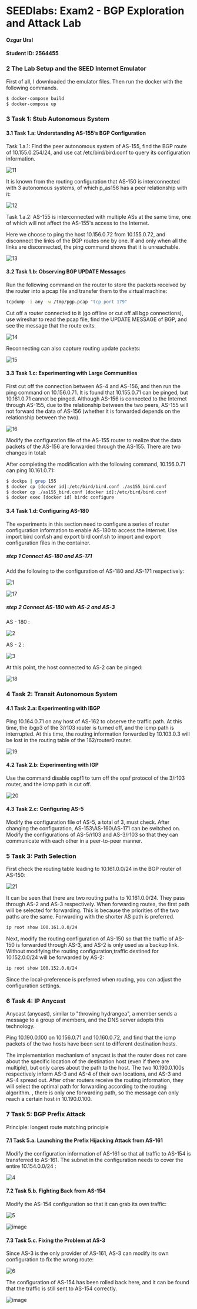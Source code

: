 # SEEDlabs: Exam2 - BGP Exploration and Attack Lab

#### Ozgur Ural
#### Student ID: 2564455

### 2 The Lab Setup and the SEED Internet Emulator

First of all, I downloaded the emulator files. Then run the docker with the following commands.
```sh
$ docker-compose build
$ docker-compose up
```

### 3 Task 1: Stub Autonomous System
#### 3.1 Task 1.a: Understanding AS-155’s BGP Configuration

Task 1.a.1:  Find the peer autonomous system of AS-155, find the BGP route of 10.155.0.254/24, and use cat /etc/bird/bird.conf to query its configuration information.

![11](./exam2/11.png)

It is known from the routing configuration that AS-150 is interconnected with 3 autonomous systems, of which p_as156 has a peer relationship with it:

![12](./exam2/12.png)

Task 1.a.2: AS-155 is interconnected with multiple ASs at the same time, one of which will not affect the AS-155's access to the Internet.

Here we choose to ping the host 10.156.0.72 from 10.155.0.72, and disconnect the links of the BGP routes one by one. If and only when all the links are disconnected, the ping command shows that it is unreachable.

![13](./exam2/13.png)

#### 3.2 Task 1.b: Observing BGP UPDATE Messages

Run the following command on the router to store the packets received by the router into a pcap file and transfer them to the virtual machine:

```sh
tcpdump -i any -w /tmp/pgp.pcap "tcp port 179"
```

Cut off a router connected to it (go offline or cut off all bgp connections), use wireshar to read the pcap file, find the UPDATE MESSAGE of BGP, and see the message that the route exits:

![14](./exam2/14.png)

Reconnecting can also capture routing update packets:

![15](./exam2/15.png)

#### 3.3 Task 1.c: Experimenting with Large Communities

First cut off the connection between AS-4 and AS-156, and then run the ping command on 10.156.0.71. It is found that 10.155.0.71 can be pinged, but 10.161.0.71 cannot be pinged. Although AS-156 is connected to the Internet through AS-155, due to the relationship between the two peers, AS-155 will not forward the data of AS-156 (whether it is forwarded depends on the relationship between the two).

![16](./exam2/16.png)

Modify the configuration file of the AS-155 router to realize that the data packets of the AS-156 are forwarded through the AS-155. There are two changes in total:

After completing the modification with the following command, 10.156.0.71 can ping 10.161.0.71:

```sh
$ dockps | grep 155
$ docker cp [docker id]:/etc/bird/bird.conf ./as155_bird.conf
$ docker cp ./as155_bird.conf [docker id]:/etc/bird/bird.conf
$ docker exec [docker id] birdc configure
```

#### 3.4 Task 1.d: Configuring AS-180

The experiments in this section need to configure a series of router configuration information to enable AS-180 to access the Internet. Use import bird conf.sh and export bird conf.sh to import and export configuration files in the container.

##### step 1 Connect AS-180 and AS-171
Add the following to the configuration of AS-180 and AS-171 respectively:

![1](./exam2/1.png)

![17](./exam2/17.png)

##### step 2 Connect AS-180 with AS-2 and AS-3

AS - 180 :  

![2](./exam2/2.png)

AS - 2 : 

![3](./exam2/3.png)

At this point, the host connected to AS-2 can be pinged:

![18](./exam2/18.png)

### 4 Task 2: Transit Autonomous System
#### 4.1 Task 2.a: Experimenting with IBGP

Ping 10.164.0.71 on any host of AS-162 to observe the traffic path. At this time, the ibgp3 of the 3/r103 router is turned off, and the icmp path is interrupted. At this time, the routing information forwarded by 10.103.0.3 will be lost in the routing table of the 162/router0 router.

![19](./exam2/19.png)

#### 4.2 Task 2.b: Experimenting with IGP

Use the command disable ospf1 to turn off the opsf protocol of the 3/r103 router, and the icmp path is cut off.

![20](./exam2/20.png)

#### 4.3 Task 2.c: Configuring AS-5
Modify the configuration file of AS-5, a total of 3, must check. After changing the configuration, AS-153\AS-160\AS-171 can be switched on.
Modify the configurations of AS-5/r103 and AS-3/r103 so that they can communicate with each other in a peer-to-peer manner.

### 5 Task 3: Path Selection

First check the routing table leading to 10.161.0.0/24 in the BGP router of AS-150:

![21](./exam2/21.png)

It can be seen that there are two routing paths to 10.161.0.0/24. They pass through AS-2 and AS-3 respectively. When forwarding routes, the first path will be selected for forwarding. This is because the priorities of the two paths are the same. Forwarding with the shorter AS path is preferred.

```sh
ip root show 100.161.0.0/24
```
Next, modify the routing configuration of AS-150 so that the traffic of AS-150 is forwarded through AS-3, and AS-2 is only used as a backup link. Without modifying the routing configuration,traffic destined for 10.152.0.0/24 will be forwarded by AS-2:

```sh
ip root show 100.152.0.0/24
```

Since the local-preference is preferred when routing, you can adjust the configuration settings.

### 6 Task 4: IP Anycast
Anycast (anycast), similar to "throwing hydrangea", a member sends a message to a group of members, and the DNS server adopts this technology.
        
Ping 10.190.0.100 on 10.156.0.71 and 10.160.0.72, and find that the icmp packets of the two hosts have been sent to different destination hosts.

The implementation mechanism of anycast is that the router does not care about the specific location of the destination host (even if there are multiple), but only cares about the path to the host. The two 10.190.0.100s respectively inform AS-3 and AS-4 of their own locations, and AS-3 and AS-4 spread out. After other routers receive the routing information, they will select the optimal path for forwarding according to the routing algorithm. , there is only one forwarding path, so the message can only reach a certain host in 10.190.0.100.

### 7 Task 5: BGP Prefix Attack

Principle: longest route matching principle

#### 7.1 Task 5.a. Launching the Prefix Hijacking Attack from AS-161

Modify the configuration information of AS-161 so that all traffic to AS-154 is transferred to AS-161. The subnet in the configuration needs to cover the entire 10.154.0.0/24 :

![4](./exam2/4.png)

#### 7.2 Task 5.b. Fighting Back from AS-154

Modify the AS-154 configuration so that it can grab its own traffic:

![5](./exam2/5.png)

![image](https://user-images.githubusercontent.com/4716254/200151942-5601ea0f-b630-4891-a67d-bce1d2ade7c7.png)


#### 7.3 Task 5.c. Fixing the Problem at AS-3

Since AS-3 is the only provider of AS-161, AS-3 can modify its own configuration to fix the wrong route:

![6](./exam2/6.png)

The configuration of AS-154 has been rolled back here, and it can be found that the traffic is still sent to AS-154 correctly.

![image](https://user-images.githubusercontent.com/4716254/200152083-a503c40a-4e72-4625-b20f-ba8da159ab34.png)

